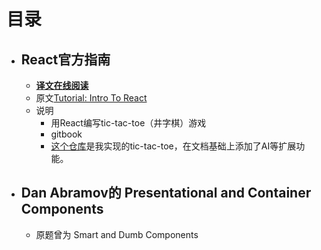 # 目录

* ## React官方指南
  * [**译文在线阅读**](https://beijiyang.github.io/react-tutorial-translation/)
  * 原文[Tutorial: Intro To React](https://facebook.github.io/react/tutorial/tutorial.html)
  * 说明
    * 用React编写tic-tac-toe（井字棋）游戏
    * gitbook
    * [这个仓库](https://github.com/BeijiYang/tic-tac-toe)是我实现的tic-tac-toe，在文档基础上添加了AI等扩展功能。

* ## Dan Abramov的 Presentational and Container Components
  * 原题曾为 Smart and Dumb Components
